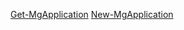 [Get-MgApplication](/powershell/module/microsoft.graph.applications/get-mgapplication?view=graph-powershell-1.0)
[New-MgApplication](/powershell/module/microsoft.graph.applications/new-mgapplication?view=graph-powershell-1.0)